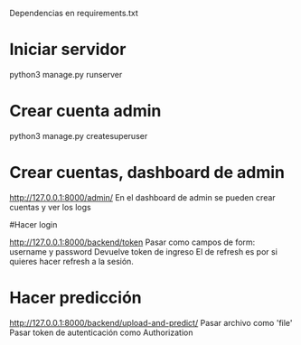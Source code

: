 Dependencias en requirements.txt

# Iniciar servidor

python3 manage.py runserver

# Crear cuenta admin

python3 manage.py createsuperuser

# Crear cuentas, dashboard de admin

http://127.0.0.1:8000/admin/
En el dashboard de admin se pueden crear cuentas y ver los logs

#Hacer login 

http://127.0.0.1:8000/backend/token
Pasar como campos de form: username y password
Devuelve token de ingreso
El de refresh es por si quieres hacer refresh a la sesión.

# Hacer predicción

http://127.0.0.1:8000/backend/upload-and-predict/
Pasar archivo como 'file'
Pasar token de autenticación como Authorization 

